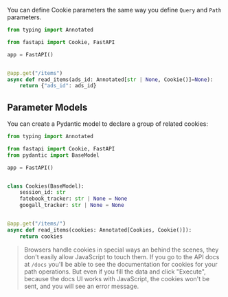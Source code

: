 You can define Cookie parameters the same way you define `Query` and `Path` parameters.
```python
from typing import Annotated

from fastapi import Cookie, FastAPI

app = FastAPI()


@app.get("/items")
async def read_items(ads_id: Annotated[str | None, Cookie()]=None):
	return {"ads_id": ads_id}
```
## Parameter Models
You can create a Pydantic model to declare a group of related cookies:
```python
from typing import Annotated

from fastapi import Cookie, FastAPI
from pydantic import BaseModel

app = FastAPI()


class Cookies(BaseModel):
	session_id: str
	fatebook_tracker: str | None = None
	googall_tracker: str | None = None


@app.get("/items/")
async def read_items(cookies: Annotated[Cookies, Cookie()]):
	return cookies
```

> Browsers handle cookies in special ways an behind the scenes, they don't easily allow JavaScript to touch them. If you go to the API docs at `/docs` you'll be able to see the documentation for cookies for your path operations. But even if you fill the data and click "Execute", because the docs UI works with JavaScript, the cookies won't be sent, and you will see an error message.